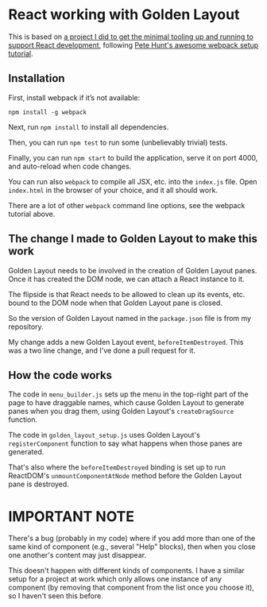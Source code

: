 # React working with Golden Layout

This is based on [a project I did to get the minimal tooling up and running to support React development](https://github.com/csterritt/react-redux-webpack-simple-setup), following [Pete Hunt's awesome webpack setup tutorial](https://github.com/petehunt/webpack-howto).

## Installation

First, install webpack if it’s not available:

`npm install -g webpack`

Next, run `npm install` to install all dependencies.

Then, you can run `npm test` to run some (unbelievably trivial) tests.

Finally, you can run `npm start` to build the application, serve it on port 4000, and auto-reload when code changes.

You can run also `webpack` to compile all JSX, etc. into the `index.js` file.  Open `index.html` in the browser of your choice, and it all should work.
 
There are a lot of other `webpack` command line options, see the webpack tutorial above.

## The change I made to Golden Layout to make this work

Golden Layout needs to be involved in the creation of Golden Layout panes.  Once it has created the DOM node, we can attach a React instance to it.

The flipside is that React needs to be allowed to clean up its events, etc. bound to the DOM node when that Golden Layout pane is closed.

So the version of Golden Layout named in the `package.json` file is from my repository.

My change adds a new Golden Layout event, `beforeItemDestroyed`.  This was a two line change, and I've done a pull request for it.

## How the code works

The code in `menu_builder.js` sets up the menu in the top-right part of the page to have draggable names, which cause Golden Layout to generate panes when you drag them, using Golden Layout's `createDragSource` function.

The code in `golden_layout_setup.js` uses Golden Layout's `registerComponent` function to say what happens when those panes are generated.

That's also where the `beforeItemDestroyed` binding is set up to run ReactDOM's `unmountComponentAtNode` method before the Golden Layout pane is destroyed.

# IMPORTANT NOTE

There's a bug (probably in my code) where if you add more than one of the same kind of component (e.g., several "Help" blocks), then when you close one another's content may just disappear.

This doesn't happen with different kinds of components.  I have a similar setup for a project at work which only allows one instance of any component (by removing that component from the list once you choose it), so I haven't seen this before.
